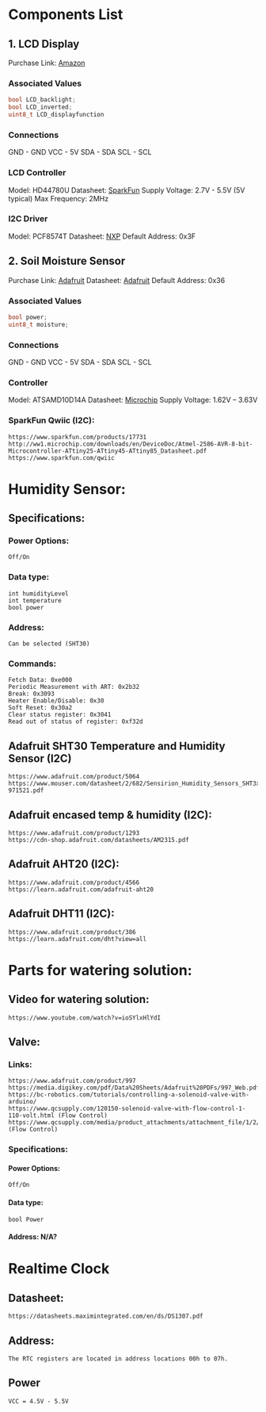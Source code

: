 # Components List

## 1. LCD Display

Purchase Link: [Amazon](https://www.amazon.com/SunFounder-Serial-Module-Arduino-Mega2560/dp/B01GPUMP9C/ref=sr_1_5?dchild=1&keywords=i2c+lcd&qid=1631548048&sr=8-5)

### Associated Values

```c
bool LCD_backlight;
bool LCD_inverted;
uint8_t LCD_displayfunction
```

### Connections

GND - GND
VCC - 5V
SDA - SDA
SCL - SCL

### LCD Controller

Model: HD44780U
Datasheet: [SparkFun](https://www.sparkfun.com/datasheets/LCD/HD44780.pdf)
Supply Voltage: 2.7V - 5.5V (5V typical)
Max Frequency: 2MHz

### I2C Driver

Model: PCF8574T
Datasheet: [NXP](https://www.nxp.com/docs/en/data-sheet/PCF8574_PCF8574A.pdf)
Default Address: 0x3F

## 2. Soil Moisture Sensor

Purchase Link: [Adafruit](https://www.adafruit.com/product/4026)
Datasheet: [Adafruit](https://cdn-learn.adafruit.com/downloads/pdf/adafruit-stemma-soil-sensor-i2c-capacitive-moisture-sensor.pdf?timestamp=1634069203)
Default Address: 0x36

### Associated Values

```c
bool power;
uint8_t moisture;
```

### Connections

GND - GND
VCC - 5V
SDA - SDA
SCL - SCL

### Controller

Model: ATSAMD10D14A
Datasheet: [Microchip](https://ww1.microchip.com/downloads/en/DeviceDoc/Atmel-42242-SAM-D10_Datasheet.pdf)
Supply Voltage: 1.62V – 3.63V

### SparkFun Qwiic (I2C):
    https://www.sparkfun.com/products/17731
    http://ww1.microchip.com/downloads/en/DeviceDoc/Atmel-2586-AVR-8-bit-Microcontroller-ATtiny25-ATtiny45-ATtiny85_Datasheet.pdf
    https://www.sparkfun.com/qwiic

# Humidity Sensor:

## Specifications: 
### Power Options: 
    Off/On
### Data type:
    int humidityLevel
    int temperature
    bool power
### Address: 
    Can be selected (SHT30)

### Commands:
    Fetch Data: 0xe000
    Periodic Measurement with ART: 0x2b32
    Break: 0x3093
    Heater Enable/Disable: 0x30
    Soft Reset: 0x30a2
    Clear status register: 0x3041
    Read out of status of register: 0xf32d


## Adafruit SHT30 Temperature and Humidity Sensor (I2C)
    https://www.adafruit.com/product/5064
    https://www.mouser.com/datasheet/2/682/Sensirion_Humidity_Sensors_SHT3x_Datasheet_digital-971521.pdf

## Adafruit encased temp & humidity (I2C):
    https://www.adafruit.com/product/1293
    https://cdn-shop.adafruit.com/datasheets/AM2315.pdf

## Adafruit AHT20 (I2C):
    https://www.adafruit.com/product/4566
    https://learn.adafruit.com/adafruit-aht20

## Adafruit DHT11 (I2C):
    https://www.adafruit.com/product/386
    https://learn.adafruit.com/dht?view=all






# Parts for watering solution:

## Video for watering solution: 
    https://www.youtube.com/watch?v=ioSYlxHlYdI

## Valve:
### Links:
    https://www.adafruit.com/product/997    
    https://media.digikey.com/pdf/Data%20Sheets/Adafruit%20PDFs/997_Web.pdf
    https://bc-robotics.com/tutorials/controlling-a-solenoid-valve-with-arduino/
    https://www.qcsupply.com/120150-solenoid-valve-with-flow-control-1-110-volt.html (Flow Control)
    https://www.qcsupply.com/media/product_attachments/attachment_file/1/2/120150_SS.pdf (Flow Control)

### Specifications:
#### Power Options: 
    Off/On
#### Data type:
    bool Power
#### Address: N/A?


# Realtime Clock

## Datasheet:
    https://datasheets.maximintegrated.com/en/ds/DS1307.pdf

## Address:
    The RTC registers are located in address locations 00h to 07h.

## Power
    VCC = 4.5V - 5.5V